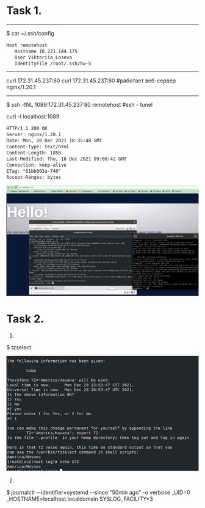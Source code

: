 # Task 1.

---------------------
$ cat  ~/.ssh/config

```
Host remotehost
   Hostname 18.221.144.175
   User Viktoriia_Loseva
   IdentityFile /root/.ssh/hw-5
```

----------------

curl 172.31.45.237:80
curl 172.31.45.237:80  #работает веб-сервер nginx/1.20.1

----------------

$ ssh -fNL 1089:172.31.45.237:80 remotehost  #ssh - tunel


curl -I localhost:1089

```
HTTP/1.1 200 OK
Server: nginx/1.20.1
Date: Mon, 20 Dec 2021 18:35:48 GMT
Content-Type: text/html
Content-Length: 1856
Last-Modified: Thu, 16 Dec 2021 09:00:42 GMT
Connection: keep-alive
ETag: "61bb003a-740"
Accept-Ranges: bytes
```
![image](./images/welcome_page.png)

# Task 2.

1. 
$ tzselect

![image](./images/TZ.png)

2.
$ journalctl --identifier=systemd --since "50min ago" -o verbose _UID=0 _HOSTNAME=localhost.localdomain SYSLOG_FACILITY=3
